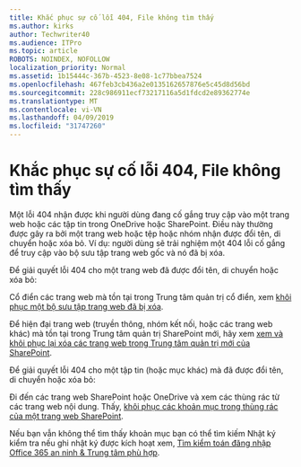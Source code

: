 ```yaml
---
title: Khắc phục sự cố lỗi 404, File không tìm thấy
ms.author: kirks
author: Techwriter40
ms.audience: ITPro
ms.topic: article
ROBOTS: NOINDEX, NOFOLLOW
localization_priority: Normal
ms.assetid: 1b15444c-367b-4523-8e08-1c77bbea7524
ms.openlocfilehash: 467feb3cb436a2e0135162657876e5c45d8d56bd
ms.sourcegitcommit: 228c986911ecf73217116a5d1fdcd2e89362774e
ms.translationtype: MT
ms.contentlocale: vi-VN
ms.lasthandoff: 04/09/2019
ms.locfileid: "31747260"
---
```

# <a name="troubleshoot-error-404-file-not-found"></a>Khắc phục sự cố lỗi 404, File không tìm thấy

Một lỗi 404 nhận được khi người dùng đang cố gắng truy cập vào một trang web hoặc các tập tin trong OneDrive hoặc SharePoint. Điều này thường được gây ra bởi một trang web hoặc tệp hoặc nhóm nhận được đổi tên, di chuyển hoặc xóa bỏ. Ví dụ: người dùng sẽ trải nghiệm một 404 lỗi cố gắng để truy cập vào bộ sưu tập trang web gốc và nó đã bị xóa.

Để giải quyết lỗi 404 cho một trang web đã được đổi tên, di chuyển hoặc xóa bỏ:

Cổ điển các trang web mà tồn tại trong Trung tâm quản trị cổ điển, xem [khôi phục một bộ sưu tập trang web đã bị xóa](https://docs.microsoft.com/en-us/sharepoint/restore-deleted-site-collection).


Để hiện đại trang web (truyền thông, nhóm kết nối, hoặc các trang web khác) mà tồn tại trong Trung tâm quản trị SharePoint mới, hãy xem [xem và khôi phục lại xóa các trang web trong Trung tâm quản trị mới của SharePoint](https://docs.microsoft.com/en-us/sharepoint/restore-deleted-site-collection).

Để giải quyết lỗi 404 cho một tập tin (hoặc mục khác) mà đã được đổi tên, di chuyển hoặc xóa bỏ:

Đi đến các trang web SharePoint hoặc OneDrive và xem các thùng rác từ các trang web nội dung. Thấy, [khôi phục các khoản mục trong thùng rác của một trang web SharePoint](https://support.office.com/en-us/article/Restore-items-in-the-Recycle-Bin-of-a-SharePoint-site-6df466b6-55f2-4898-8d6e-c0dff851a0be#ID0EAADAAA=Online).

Nếu bạn vẫn không thể tìm thấy khoản mục bạn có thể tìm kiếm Nhật ký kiểm tra nếu ghi nhật ký được kích hoạt xem, [Tìm kiểm toán đăng nhập Office 365 an ninh & Trung tâm phù hợp](https://docs.microsoft.com/en-us/office365/securitycompliance/search-the-audit-log-in-security-and-compliance?redirectSourcePath=%252fclient%252fsearch-the-audit-log-in-the-office-365-security-compliance-center-0d4d0f35-390b-4518-800e-0c7ec95e946c).
